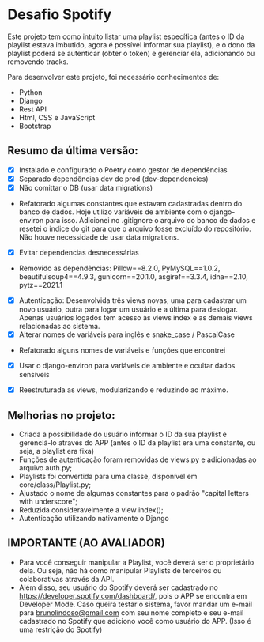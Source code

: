 # Desafio Spotify

Este projeto tem como intuito listar uma playlist específica (antes o ID da playlist estava imbutido, agora é possível informar sua playlist), e o dono da playlist poderá se autenticar (obter o token) e gerenciar ela, adicionando ou removendo tracks.

Para desenvolver este projeto, foi necessário conhecimentos de:

- Python
- Django
- Rest API
- Html, CSS e JavaScript
- Bootstrap

## Resumo da última versão:

- [x]  Instalado e configurado o Poetry como gestor de dependências
- [x]  Separado dependências dev de prod (dev-dependencies)
- [x]  Não comittar o DB (usar data migrations)
- Refatorado algumas constantes que estavam cadastradas dentro do banco de dados. Hoje utilizo variáveis de ambiente com o django-environ para isso. Adicionei no .gitignore o arquivo do banco de dados e resetei o indice do git para que o arquivo fosse excluído do repositório. Não houve necessidade de usar data migrations.
- [x]  Evitar dependencias desnecessárias
- Removido as dependências: Pillow==8.2.0, PyMySQL==1.0.2, beautifulsoup4==4.9.3, gunicorn==20.1.0, asgiref==3.3.4, idna==2.10, pytz==2021.1
- [x]  Autenticação: Desenvolvida três views novas, uma para cadastrar um novo usuário, outra para logar um usuário e a última para deslogar. Apenas usuários logados tem acesso às views index e as demais views relacionadas ao sistema.
- [x]  Alterar nomes de variáveis para inglês e snake_case / PascalCase
- Refatorado alguns nomes de variáveis e funções que encontrei
- [x]  Usar o django-environ para variáveis de ambiente e ocultar dados sensíveis 
- [x]  Reestruturada as views, modularizando e reduzindo ao máximo.


## Melhorias no projeto:

- Criada a possibilidade do usuário informar o ID da sua playlist e gerenciá-lo através do APP (antes o ID da playlist era uma constante, ou seja, a playlist era fixa)
- Funções de autenticação foram removidas de views.py e adicionadas ao arquivo auth.py;
- Playlists foi convertida para uma classe, disponível em core/class/Playlist.py;
- Ajustado o nome de algumas constantes para o padrão "capital letters with underscore";
- Reduzida consideravelmente a view index();
- Autenticação utilizando nativamente o Django

## IMPORTANTE (AO AVALIADOR)
- Para você conseguir manipular a Playlist, você deverá ser o proprietário dela. Ou seja, não há como manipular Playlists de terceiros ou colaborativas através da API.
- Além disso, seu usuário do Spotify deverá ser cadastrado no https://developer.spotify.com/dashboard/, pois o APP se encontra em Developer Mode. Caso queira testar o sistema, favor mandar um e-mail para <brunolindoso@gmail.com> com seu nome completo e seu e-mail cadastrado no Spotify que adiciono você como usuário do APP. (Isso é uma restrição do Spotify)

